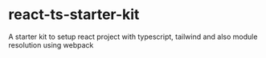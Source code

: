 # react-ts-starter-kit
A starter kit to setup react project with typescript, tailwind and also module resolution using webpack
